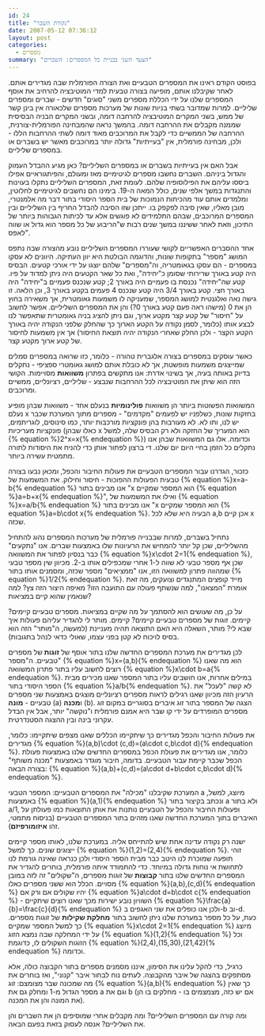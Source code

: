 ```yaml
---
id: 24
title: "נקודת השבר"
date: 2007-05-12 07:36:12
layout: post
categories: 
  - מספרים
summary: "הצעד השני בבניית כל המספרים: השברים"
---
```

בפוסט הקודם ראינו את המספרים הטבעיים ואת הצורה הפורמלית שבה מגדירים אותם. לאחר שקיבלנו אותם, מופיעה בצורה טבעית למדי המוטיבציה להרחיב את אוסף המספרים שלנו על ידי הכללת מספרים משני "סוגים" חדשים - שברים ומספרים שליליים. למרות שמדובר בשתי בניות שונות של מערכות מספרים שלכאורה אין בינן קשר של ממש, בשני המקרים המוטיבציה להרחבה דומה, ובשני המקרים הבניה הבסיסית שממנה מקבלים את ההרחבה דומה. בהמשך נראה שהמבחינה הפורמלית-צורנית, ההרחבה של הממשיים כדי לקבל את המרוכבים מאוד דומה לשתי ההרחבות הללו - ולכן, מבחינה פורמלית, אין "בעייתיות" גדולה יותר במרוכבים מאשר יש בשברים או במספרים שליליים.

אבל האם אין בעייתיות בשברים או במספרים השליליים? כאן מגיע ההבדל העמוק והגדול ביניהם. השברים נחשבו מספרים לגיטימיים מאז ומעולם, והפיתגוראיים אפילו ביססו עליהם את הפילוסופיה שלהם. לעומת זאת, המספרים השליליים נתקלו בעוינות והתנגדות במשך אלפי שנים, כולל המאה ה-19. בימינו הם נחשבים לגיטימיים לחלוטין, ומלמדים אותם עוד מהכיתות הנמוכות של בית הספר היסודי בתור דבר מה אלמנטרי, מובן מאליו, שאין סיבה לפקפק בו. ייתכן שזו הסיבה להבדל החריף בין השליליים ובין המספרים המרוכבים, שבהם התלמידים לא פוגשים אלא עד לכיתות הגבוהות ביותר של התיכון, וזאת לאחר ששיננו במשך שנים רבות ש"הריבוע של כל מספר הוא גדול או שווה לאפס".

אחד ההסברים האפשריים לקושי שעוררו המספרים השליליים נובע מהצורה שבה נתפס המושג "מספר" בתקופות שונות, והדוגמה הבולטת היא יוון העתיקה. היוונים לא עסקו במספרים - הם עסקו בגאומטריה, וה"מספרים" שלהם יוצגו על ידי אורכי קטעים. הבסיס היה קטע באורך שרירותי שסומן כ"יחידה", ואת כל שאר הקטעים היה ניתן למדוד על פיו. קטע שה"יחידה" נכנסת בו פעמיים היה באורך 2; קטע שנכנס פעמיים ב"יחידה" היה באורך חצי. קטע באורך 3/4 היה קטע שנכנס 4 פעמים בקטע באורך 3, וכן הלאה. זו גישה נאה ואלגנטית למושג המספר, שמעניקה לו משמעות גאומטרית, אך משאירה בחוץ הן את 0 (מישהו ראה פעם קטע באורך 0?) והן את המספרים השליליים. אפשר לחשוב על "חיסור" של קטע קצר מקטע ארוך, וגם ניתן להציג בניה גאומטרית שתאפשר לנו לבצע אותו (כלומר, לסמן נקודה על הקטע הארוך כך שהחלק שלפני הנקודה יהיה באורך הקטע הקצר - ולכן החלק שאחרי הנקודה יהיה תוצאת החיסור) אך אין משמעות לחיסור של קטע ארוך מקטע קצר.

כאשר עוסקים במספרים בצורה אלגברית טהורה - כלומר, כזו שרואה במספרים סמלים שמייצגים משמעות מופשטת, אך לא כובלת אותם למושג גאומטרי ספציפי -  נתקלים בדיוק באותה בעיה, אך בשינוי אדרת: אנו מתקשים בפתרון <strong>משוואות</strong> מסויימות. הקושי הזה הוא שיתן את המוטיבציה לכל ההרחבות שנבצע - שליליים, רציונליים, ממשיים ומרוכבים.

המשוואות הפשוטות ביותר הן משוואות <strong>פולינומיות</strong> בנעלם אחד - משוואות שבהן מופיע נעלם x בחזקות שונות, כשלפניו יש לפעמים "מקדמים" - מספרים מתוך המערכת שכבר יש לנו, ותו לא. לא מעורבות בהן פונקציות מורכבות יותר, כמו סינוסים, לוגריתמים, פונקציות מעריכיות (כאלו שבהן x הוא המעריך של החזקה ולא רק הבסיס שלה, למשל {% equation %}2^x=x{% endequation %}) וכדומה. אלו גם המשוואות שבהן אנו נתקלים כל הזמן בחיי היום יום שלנו. די ברצון לפתור אותן כדי להניח את היסודות לתורה מתמטית עשירה ביותר.

כזכור, הגדרנו עבור המספרים הטבעיים את פעולות החיבור והכפל, ומכאן נבעו בצורה טבעית הפעולות ההפוכות - חיסור וחילוק. את המשמעות של {% equation %}x=a-b{% endequation %} אנו מבינים בתור "x הוא המספר שמקיים {% equation %}a=b+x{% endequation %}", ואילו את המשמעות של {% equation %}x=a/b{% endequation %} אנו מבינים בתור "x הוא המספר שמקיים {% equation %}a=b\cdot x{% endequation %}. הבעיה היא שלא לכל a,b אכן קיים x שכזה.

נתחיל בשברים, למרות שבבנייה פורמלית של מערכות המספרים נהוג להתחיל מהשליליים, שכן קל יותר להמחיש את הרעיונות שלו באמצעות שברים. אנו "נתקעים" כבר בנסיון לפתור את המשוואה {% equation %}x\cdot 2=1{% endequation %}, שכן אף מספר טבעי לא שווה ל-1 אחרי שמכפילים אותו ב-2. מכיוון שין מספר טבעי שמהווה פתרון למשוואה הזו, אנו "ממציאים" מספר שכזה, ומסמנים אותו בתור {% equation %}1/2{% endequation %}. מייד קופצים המתנגדים וצועקים, מה זאת אומרת "המצאנו", למה שנשתף פעולה עם התועבה הזו? מאיפה היצור הזה צץ? למה שנאמין שהוא קיים במציאות?

על כן, מה שעושים הוא להסתמך על מה שקיים במציאות. מספרים טבעיים קיימים? קיימים. זוגות של מספרים טבעיים קיימים? קיימים. מותר לי להגדיר עליהם פעולות איך שבא לי? מותר, השאלה היא האם התוצאה תהיה מעניינת (למעשה, ה"מותר" הזה הוא בסיס לויכוח לא קטן בפני עצמו, שאולי כדאי לנהל בתגובות).

לכן מגדירים את מערכת המספרים החדשה שלנו בתור אוסף של <strong>זוגות </strong>של מספרים טבעיים. ה"מספר" {% equation %}x=(a,b){% endequation %} הוא מה שאנו רוצים לחשוב עליו בתור פתרון המשוואה {% equation %}x\cdot b=a{% endequation %}. במילים אחרות, אנו חושבים עליו בתור המספר שאנו מכירים מבית הספר היסודי בתור {% equation %}a/b{% endequation %}. לא קשה "לעכל" את הרעיון הזה מכיוון שאנו רגילים לראות מספרים רציונליים מוצגים באמצעות שני מספרים טבעיים - <strong>מונה</strong> (a) ו<strong>מכנה</strong> (b). הצגה של המספר בתור זוג איברים בסוגריים במקום זוג מספרים המופרדים על ידי קו שבר היא אמנם פורמלית ו"נוקשה" יותר, אבל אין הבדל עקרוני בינה ובין ההצגה הסטנדרטית.

את פעולות החיבור והכפל מגדירים כך שיתקיימו הכללים שאנו מצפים שיתקיימו: כלומר, מגדירים {% equation %}(a,b)\cdot (c,d)=(a\cdot c,b\cdot d){% endequation %}. כלומר, אנו מגדירים את פעולת הכפל במספרים החדשים שלנו באמצעות פעולת הכפל שכבר קיימת עבור הטבעיים. בדומה, חיבור מוגדר באמצעות "מכנה משותף" בצורה הבאה: {% equation %}(a,b)+(c,d)=(a\cdot d+b\cdot c,b\cdot d){% endequation %}.

המערכת שקיבלנו "מכילה" את המספרים הטבעיים: המספר הטבעי a מיוצג, למשל, באמצעות {% equation %}(a,1){% endequation %} ונכתב בקיצור בתור a ולא בתור a/1, ופעולות החיבור והכפל על הטבעיים נותנות את אותן התוצאות כמו פעולתן על האיברים בתוך המערכת החדשה שאנו מזהים בתור המספרים הטבעיים (בניסוח מתמטי, זהו <strong>איזומורפיזם</strong>).

ישנה רק נקודה עדינה אחת שיש להתייחס אליה. במערכת שלנו, לאותו מספר קיימים ייצוגים שונים. כך למשל {% equation %}(1,2)=(2,4){% endequation %}. זוהי תופעה שמוכרת לנו היטב כבר מבית הספר היסודי ולכן כנראה שאינה גורמת לנו לתחושת אי נוחות גדולה במיוחד. כדי להתמודד איתה פורמלית, בוחרים להגדיר את המספרים החדשים שלנו בתור <strong>קבוצות</strong> של זוגות מספרים, ה"שקולים" זה לזה במובן מסויים. הכלל הוא ששני מספרים כאלו {% equation %}(a,b),(c,d){% endequation %} יהיו שקולים אם ורק אם {% equation %}a\cdot d=b\cdot c{% endequation %} - השוויון נובע ישירות מכך שאנו רוצים שיתקיים {% equation %}\frac{a}{b}=\frac{c}{d}{% endequation %} ולכן אנו כופלים את שני האגפים ב-b וב-d. כעת, על כל מספר במערכת שלנו ניתן לחשוב בתור <strong>מחלקת שקילות</strong> של זוגות מספרים. כך למשל המספר שמקיים {% equation %}x\cdot 2=1{% endequation %} מיוצג על ידי המחלקה שבה נמצא הזוג {% equation %}(1,2){% endequation %} וכל הזוגות השקולים לו, כדוגמת {% equation %}(2,4),(15,30),(21,42){% endequation %} וכדומה.

כרגיל, כדי להקל עלינו את הסימון, איננו מסמנים מספרים בתור הקבוצה כולה, אלא מסתפקים בהצגה של איבר מהקבוצה. לעתים נוח לבחור איבר "קנוני", ואז בוחרים את מה שמכונה שבר מצומצם: זוג {% equation %}(a,b){% endequation %} כך שאין מספר הגדול מ-1 ומחלק גם את a וגם את b (אם יש כזה, מצמצמים בו - מחלקים בו הן את המונה והן את המכנה).

ומה קורה עם המספרים השליליים? ומה מקבלים אחרי שמוסיפים הן את השברים והן את השליליים? אנסה לעסוק בזאת בפעם הבאה.
